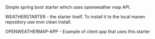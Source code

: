 Simple spring boot starter which uses openweather map API.

WEATHERSTARTER - the starter itself. To install it to the local maven repository use mvn clean install.

OPENWEATHERMAP-APP - Example of client app that uses this starter
